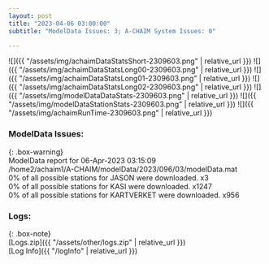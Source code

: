 ```yaml
---
layout: post
title: "2023-04-06 03:00:00"
subtitle: "ModelData Issues: 3; A-CHAIM System Issues: 0"

---
```


![]({{ "/assets/img/achaimDataStatsShort-2309603.png" | relative_url }})
![]({{ "/assets/img/achaimDataStatsLong00-2309603.png" | relative_url }})
![]({{ "/assets/img/achaimDataStatsLong01-2309603.png" | relative_url }})
![]({{ "/assets/img/achaimDataStatsLong02-2309603.png" | relative_url }})
![]({{ "/assets/img/modelDataDataStats-2309603.png" | relative_url }})
![]({{ "/assets/img/modelDataStationStats-2309603.png" | relative_url }})
![]({{ "/assets/img/achaimRunTime-2309603.png" | relative_url }})


### ModelData Issues:  
  
{: .box-warning}  
 ModelData report for 06-Apr-2023 03:15:09   
 /home2/achaim1/A-CHAIM/modelData/2023/096/03/modelData.mat   
 0% of all possible stations for JASON were downloaded. x3   
 0% of all possible stations for KASI were downloaded. x1247   
 0% of all possible stations for KARTVERKET were downloaded. x956   
  


### Logs:  
  
{: .box-note}  
[Logs.zip]({{ "/assets/other/logs.zip" | relative_url }})  
[Log Info]({{ "/logInfo" | relative_url }})  
